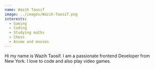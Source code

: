 ```yaml
---
name: Wazih Taosif
image: ../images/Wazih-Taosif.png
interests: 
  - Gaming
  - Coding
  - Studying maths
  - Chess
  - Anime and movies
---
```




Hi my name is Wazih Taosif. I am a passionate frontend Developer from New York. I love to code and also play video games.